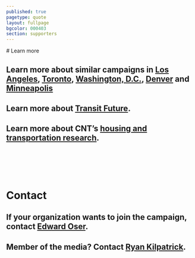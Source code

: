 ```yaml
---
published: true
pagetype: quote
layout: fullpage
bgcolor: 000403
section: supporters
---
```


<div id="learn" class="mapstage"></div>
# Learn more

## Learn more about similar campaigns in [Los Angeles](http://www.metro.net/projects/measurer/), [Toronto](http://www.metrolinx.com/thebigmove/en/default.aspx), [Washington, D.C.](http://www.dullesmetro.com/index.html), [Denver](http://www.rtd-fastracks.com/main_1) and [Minneapolis](http://www.metrocouncil.org/Transportation/Planning/2030-Transportation-Policy-Plan.aspx)

## Learn more about [Transit Future](http://transitfuture.org).


## Learn more about CNT’s [housing and transportation research](http://www.cnt.org/resources/).
  
<br><br><br><br>
# Contact

## If your organization wants to join the campaign, contact [Edward Oser](mailto:eoser@cnt.org).

## Member of the media? Contact [Ryan Kilpatrick](mailto:rkilpatrick@cnt.org).
